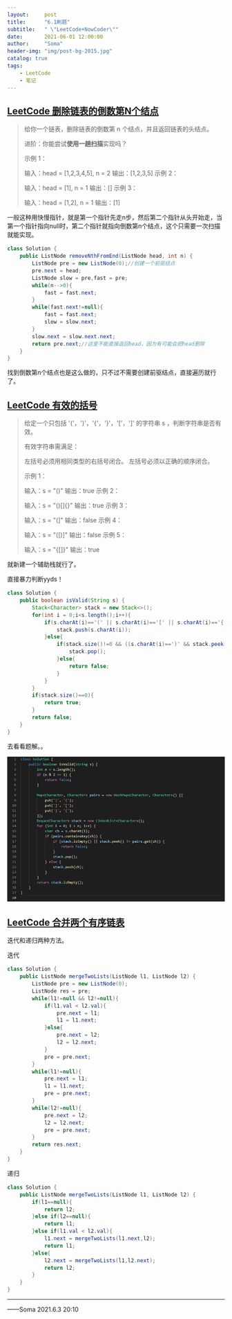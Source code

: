 ```yaml
---
layout:     post
title:      "6.1刷题"
subtitle:   " \"LeetCode+NowCoder\""
date:       2021-06-01 12:00:00
author:     "Soma"
header-img: "img/post-bg-2015.jpg"
catalog: true
tags:
    - LeetCode
    - 笔记
---
```


## [ LeetCode   删除链表的倒数第N个结点](https://leetcode-cn.com/problems/remove-nth-node-from-end-of-list/)

> 给你一个链表，删除链表的倒数第 n 个结点，并且返回链表的头结点。
>
> 进阶：你能尝试**使用一趟扫描**实现吗？
>
> 示例 1：
>
>
> 输入：head = [1,2,3,4,5], n = 2
> 输出：[1,2,3,5]
> 示例 2：
>
> 输入：head = [1], n = 1
> 输出：[]
> 示例 3：
>
> 输入：head = [1,2], n = 1
> 输出：[1]

一般这种用快慢指针，就是第一个指针先走n步，然后第二个指针从头开始走，当第一个指针指向null时，第二个指针就指向倒数第n个结点，这个只需要一次扫描就能实现。

```java
class Solution {
    public ListNode removeNthFromEnd(ListNode head, int n) {
        ListNode pre = new ListNode(0);//创建一个前驱结点
        pre.next = head;
        ListNode slow = pre,fast = pre;
        while(n-->0){
            fast = fast.next;
        }
        while(fast.next!=null){
            fast = fast.next;
            slow = slow.next;
        }
        slow.next = slow.next.next;
        return pre.next;//这里不能直接返回head，因为有可能会把head删除
    }
}
```

找到倒数第n个结点也是这么做的，只不过不需要创建前驱结点，直接遍历就行了。

## [ LeetCode   有效的括号](https://leetcode-cn.com/problems/valid-parentheses/)

> 给定一个只包括 '('，')'，'{'，'}'，'['，']' 的字符串 s ，判断字符串是否有效。
>
> 有效字符串需满足：
>
> 左括号必须用相同类型的右括号闭合。
> 左括号必须以正确的顺序闭合。
>
>
> 示例 1：
>
> 输入：s = "()"
> 输出：true
> 示例 2：
>
> 输入：s = "()[]{}"
> 输出：true
> 示例 3：
>
> 输入：s = "(]"
> 输出：false
> 示例 4：
>
> 输入：s = "([)]"
> 输出：false
> 示例 5：
>
> 输入：s = "{[]}"
> 输出：true

就新建一个辅助栈就行了。

直接暴力判断yyds！

```java
class Solution {
    public boolean isValid(String s) {
        Stack<Character> stack = new Stack<>();
        for(int i = 0;i<s.length();i++){
            if(s.charAt(i)=='(' || s.charAt(i)=='[' || s.charAt(i)=='{'){
                stack.push(s.charAt(i));
            }else{
                if(stack.size()!=0 && ((s.charAt(i)==')' && stack.peek()=='(') ||(s.charAt(i)==']' && stack.peek()=='[') ||(s.charAt(i)=='}' && stack.peek()=='{'))){
                    stack.pop();
                }else{
                    return false;
                }
            }
        }
        if(stack.size()==0){
            return true;
        }
        return false;
    }
}
```

去看看题解。。

![题解](/img/image-603-02.png)

## [ LeetCode   合并两个有序链表](https://leetcode-cn.com/problems/merge-two-sorted-lists/submissions/)

迭代和递归两种方法。

迭代

```java
class Solution {
    public ListNode mergeTwoLists(ListNode l1, ListNode l2) {
        ListNode pre = new ListNode(0);
        ListNode res = pre;
        while(l1!=null && l2!=null){
            if(l1.val < l2.val){
                pre.next = l1;
                l1 = l1.next;
            }else{
                pre.next = l2;
                l2 = l2.next;
            }
            pre = pre.next;
        }
        while(l1!=null){
            pre.next = l1;
            l1 = l1.next;
            pre = pre.next;
        }       
        while(l2!=null){
            pre.next = l2;
            l2 = l2.next;
            pre = pre.next;
        }
        return res.next;
    }
}
```

递归

```java
class Solution {
    public ListNode mergeTwoLists(ListNode l1, ListNode l2) {
        if(l1==null){
            return l2;
        }else if(l2==null){
            return l1;
        }else if(l1.val < l2.val){
            l1.next = mergeTwoLists(l1.next,l2);
            return l1;
        }else{
            l2.next = mergeTwoLists(l1,l2.next);
            return l2;
        }
    }
}
```

--------

——Soma 2021.6.3 20:10

